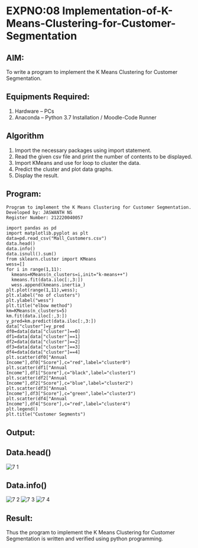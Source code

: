 # EXPNO:08 Implementation-of-K-Means-Clustering-for-Customer-Segmentation

## AIM:
To write a program to implement the K Means Clustering for Customer Segmentation.

## Equipments Required:
1. Hardware – PCs
2. Anaconda – Python 3.7 Installation / Moodle-Code Runner

## Algorithm
1. Import the necessary packages using import statement.
2. Read the given csv file and print the number of contents to be displayed.
3. Import KMeans and use for loop to cluster the data.
4. Predict the cluster and plot data graphs.
5. Display the result. 
## Program:
```
Program to implement the K Means Clustering for Customer Segmentation.
Developed by: JASWANTH NS
Register Number: 212220040057
```
```
import pandas as pd
import matplotlib.pyplot as plt
data=pd.read_csv("Mall_Customers.csv")
data.head()
data.info()
data.isnull().sum()
from sklearn.cluster import KMeans
wess=[]
for i in range(1,11):
  kmeans=KMeans(n_clusters=i,init="k-means++")
  kmeans.fit(data.iloc[:,3:])
  wess.append(kmeans.inertia_)
plt.plot(range(1,11),wess);
plt.xlabel("no of clusters")
plt.ylabel("wess")
plt.title("elbow method")
km=KMeans(n_clusters=5)
km.fit(data.iloc[:,3:])
y_pred=km.predict(data.iloc[:,3:])
data["cluster"]=y_pred
df0=data[data["cluster"]==0]
df1=data[data["cluster"]==1]
df2=data[data["cluster"]==2]
df3=data[data["cluster"]==3]
df4=data[data["cluster"]==4]
plt.scatter(df0["Annual Income"],df0["Score"],c="red",label="cluster0")
plt.scatter(df1["Annual Income"],df1["Score"],c="black",label="cluster1")
plt.scatter(df2["Annual Income"],df2["Score"],c="blue",label="cluster2")
plt.scatter(df3["Annual Income"],df3["Score"],c="green",label="cluster3")
plt.scatter(df4["Annual Income"],df4["Score"],c="red",label="cluster4")
plt.legend()
plt.title("Customer Segments")
```

## Output:
## Data.head()
![7 1](https://user-images.githubusercontent.com/103240414/174470412-a9e8d430-0a01-47bb-be04-4f3be1def53f.png)
## Data.info()
![7 2](https://user-images.githubusercontent.com/103240414/174470433-fbdbb1f4-a3ec-4fe1-bf69-c0f233164b34.png)
![7 3](https://user-images.githubusercontent.com/103240414/174470496-ec23a201-408e-467f-89dd-9484966677e7.png)
![7 4](https://user-images.githubusercontent.com/103240414/174470500-0ba2c996-edd2-4da9-98cb-5ad7992928ab.png)
## Result:
Thus the program to implement the K Means Clustering for Customer Segmentation is written and verified using python programming.
